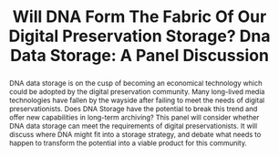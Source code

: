---
abstract: DNA data storage is on the cusp of becoming an economical technology which
  could be adopted by the digital preservation community. Many long-lived media technologies
  have fallen by the wayside after failing to meet the needs of digital preservationists.
  Does DNA Storage have the potential to break this trend and offer new capabilities
  in long-term archiving? This panel will consider whether DNA data storage can meet
  the requirements of digital preservationists. It will discuss where DNA might fit
  into a storage strategy, and debate what needs to happen to transform the potential
  into a viable product for this community.
creators:
- Daniel Chadash
- Paul Wheatley
- Sibyl Schaefer
- Euan Cochrane
date: null
document_url: https://osf.io/download/8ys9w/
grand_parent: iPRES
institutions:
- Digital Preservation Coalition
keywords:
- dna data storage
- preservation requirements
landing_page_url: https://osf.io/zp357/
language: eng
layout: publication
license: CC-BY 4.0 International
notes_url: https://osf.io/download/xmbfn/
parent: iPRES 2022
publication_type: panel
size: null
slides_url: null
source_name: iPRES:osf:zp357
stream_url: https://youtu.be/nfrwgqwJayM
title: 'Will DNA Form The Fabric Of Our Digital Preservation Storage? Dna Data Storage:
  A Panel Discussion'
year: 2022
---